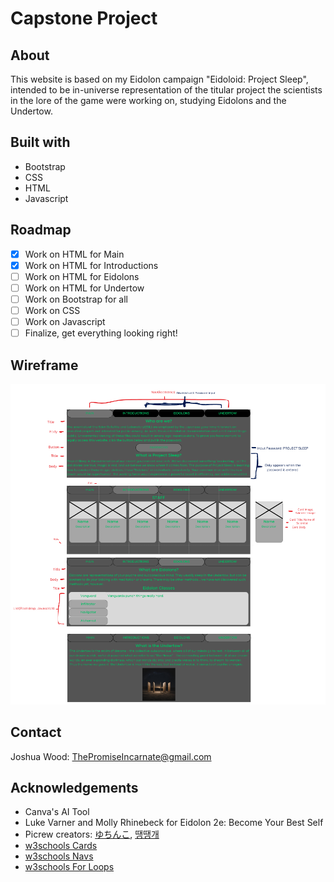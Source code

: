 # Capstone Project

## About

This website is based on my Eidolon campaign "Eidoloid: Project Sleep", intended to be in-universe representation of the titular project the scientists in the lore of the game were working on, studying Eidolons and the Undertow.

## Built with

* Bootstrap
* CSS
* HTML
* Javascript


## Roadmap

- [X] Work on HTML for Main
- [X] Work on HTML for Introductions
- [ ] Work on HTML for Eidolons
- [ ] Work on HTML for Undertow
- [ ] Work on Bootstrap for all
- [ ] Work on CSS
- [ ] Work on Javascript
- [ ] Finalize, get everything looking right!

## Wireframe

![wireframe.html](images/capstoneProject.png)

## Contact

Joshua Wood: ThePromiseIncarnate@gmail.com

## Acknowledgements

* Canva's AI Tool
* Luke Varner and Molly Rhinebeck for Eidolon 2e: Become Your Best Self
* Picrew creators: [ゆちんこ](https://picrew.me/en/search/creator?crid=6000), [땡땡개](https://picrew.me/en/search/creator?crid=4095083)
* [w3schools Cards](https://www.w3schools.com/bootstrap5/bootstrap_cards.php)
* [w3schools Navs](https://www.w3schools.com/bootstrap5/bootstrap_navs.php)
* [w3schools For Loops](https://www.w3schools.com/js/js_loop_for.asp)
